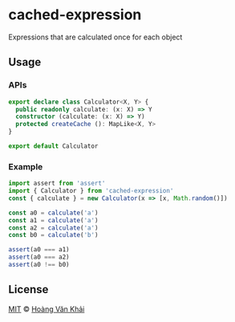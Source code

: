 # cached-expression

Expressions that are calculated once for each object

## Usage

### APIs

```typescript
export declare class Calculator<X, Y> {
  public readonly calculate: (x: X) => Y
  constructor (calculate: (x: X) => Y)
  protected createCache (): MapLike<X, Y>
}

export default Calculator
```

### Example

```javascript
import assert from 'assert'
import { Calculator } from 'cached-expression'
const { calculate } = new Calculator(x => [x, Math.random()])

const a0 = calculate('a')
const a1 = calculate('a')
const a2 = calculate('a')
const b0 = calculate('b')

assert(a0 === a1)
assert(a0 === a2)
assert(a0 !== b0)
```

## License

[MIT](https://git.io/vhaEz) © [Hoàng Văn Khải](https://github.com/KSXGitHub)
